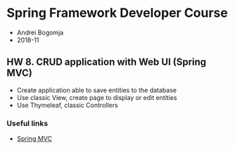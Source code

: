 # Spring Framework Developer Course

- Andrei Bogomja
- 2018-11

## HW 8. CRUD application with Web UI (Spring MVC)

- Create application able to save entities to the database
- Use classic View, create page to display or edit entities
- Use Thymeleaf, classic Controllers

### Useful links

* [Spring MVC](https://docs.spring.io/spring/docs/current/spring-framework-reference/web.html)
